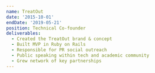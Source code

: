 ```yaml
---
name: TreatOut
date: '2015-10-01'
endDate: '2019-05-21'
position: Technical Co-founder
deliverables:
  - Created the TreatOut brand & concept
  - Built MVP in Ruby on Rails
  - Responsible for PR social outreach
  - Public speaking within tech and academic community
  - Grew network of key partnerships
---
```

